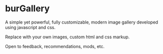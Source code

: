 # burGallery
A simple yet powerful, fully customizable, modern image gallery developed using javascript and css.

Replace with your own images, custom html and css markup.

Open to feedback, recommendations, mods, etc.



